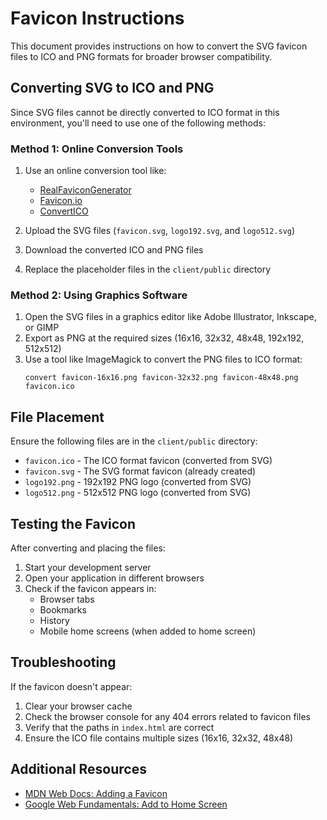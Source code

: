 # Favicon Instructions

This document provides instructions on how to convert the SVG favicon files to ICO and PNG formats for broader browser compatibility.

## Converting SVG to ICO and PNG

Since SVG files cannot be directly converted to ICO format in this environment, you'll need to use one of the following methods:

### Method 1: Online Conversion Tools

1. Use an online conversion tool like:
   - [RealFaviconGenerator](https://realfavicongenerator.net/)
   - [Favicon.io](https://favicon.io/favicon-converter/)
   - [ConvertICO](https://convertico.com/)

2. Upload the SVG files (`favicon.svg`, `logo192.svg`, and `logo512.svg`)
3. Download the converted ICO and PNG files
4. Replace the placeholder files in the `client/public` directory

### Method 2: Using Graphics Software

1. Open the SVG files in a graphics editor like Adobe Illustrator, Inkscape, or GIMP
2. Export as PNG at the required sizes (16x16, 32x32, 48x48, 192x192, 512x512)
3. Use a tool like ImageMagick to convert the PNG files to ICO format:
   ```
   convert favicon-16x16.png favicon-32x32.png favicon-48x48.png favicon.ico
   ```

## File Placement

Ensure the following files are in the `client/public` directory:

- `favicon.ico` - The ICO format favicon (converted from SVG)
- `favicon.svg` - The SVG format favicon (already created)
- `logo192.png` - 192x192 PNG logo (converted from SVG)
- `logo512.png` - 512x512 PNG logo (converted from SVG)

## Testing the Favicon

After converting and placing the files:

1. Start your development server
2. Open your application in different browsers
3. Check if the favicon appears in:
   - Browser tabs
   - Bookmarks
   - History
   - Mobile home screens (when added to home screen)

## Troubleshooting

If the favicon doesn't appear:

1. Clear your browser cache
2. Check the browser console for any 404 errors related to favicon files
3. Verify that the paths in `index.html` are correct
4. Ensure the ICO file contains multiple sizes (16x16, 32x32, 48x48)

## Additional Resources

- [MDN Web Docs: Adding a Favicon](https://developer.mozilla.org/en-US/docs/Learn/HTML/Introduction_to_HTML/The_head_metadata_in_HTML#Adding_custom_icons_to_your_site)
- [Google Web Fundamentals: Add to Home Screen](https://developers.google.com/web/fundamentals/app-install-banners/)
